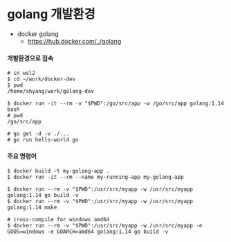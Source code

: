 # golang 개발환경

- docker golang
  - https://hub.docker.com/_/golang

#### 개발환경으로 접속

```
# in wsl2
$ cd ~/work/docker-dev
$ pwd
/home/shyang/work/golang-dev

$ docker run -it --rm -v "$PWD":/go/src/app -w /go/src/app golang:1.14 bash
# pwd
/go/src/app

# go get -d -v ./...
# go run hello-world.go
```

#### 주요 명령어

```
$ docker build -t my-golang-app .
$ docker run -it --rm --name my-running-app my-golang-app

$ docker run --rm -v "$PWD":/usr/src/myapp -w /usr/src/myapp golang:1.14 go build -v
$ docker run --rm -v "$PWD":/usr/src/myapp -w /usr/src/myapp golang:1.14 make

# cross-compile for windows amd64
$ docker run --rm -v "$PWD":/usr/src/myapp -w /usr/src/myapp -e GOOS=windows -e GOARCH=amd64 golang:1.14 go build -v
```
